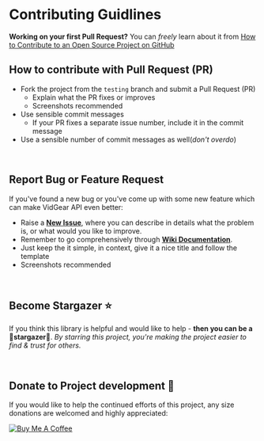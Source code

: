 # Contributing Guidlines

**Working on your first Pull Request?** You can *freely* learn about it from [How to Contribute to an Open Source Project on GitHub][PR]

## How to contribute with Pull Request (PR)

* Fork the project from the `testing` branch and submit a Pull Request (PR)
  * Explain what the PR fixes or improves
  * Screenshots recommended
* Use sensible commit messages
  * If your PR fixes a separate issue number, include it in the commit message
* Use a sensible number of commit messages as well(_don't overdo_)

&nbsp; 

## Report Bug or Feature Request

If you've found a new  bug or you've come up with some new feature which can make VidGear API even better: 
* Raise a [**New Issue**](https://github.com/abhiTronix/vidgear/issues/new), where you can describe in details what the problem is, or what would you like to improve. 
* Remember to go comprehensively through [**Wiki Documentation**](#wiki). 
* Just keep the it simple, in context, give it a nice title and follow the template
* Screenshots recommended 

&nbsp; 

## Become Stargazer :star:

If you think this library is helpful and would like to help - **then you can be a :star2:stargazer:star2:**. _By starring this project, you're making the project easier to find & trust for others._

&nbsp;

## Donate to Project development :heart_decoration:

If you would like to help the continued efforts of this project, any size donations are welcomed and highly appreciated:

[![Buy Me A Coffee][Coffee-badge]][coffee]

<!--
Internal URLs
-->
[Coffee-badge]:https://abhitronix.github.io/img/vidgear/orange_img.png
[coffee]:https://www.buymeacoffee.com/2twOXFvlA
[wiki]:https://github.com/abhiTronix/vidgear/wiki
[PR]: https://egghead.io/series/how-to-contribute-to-an-open-source-project-on-github
